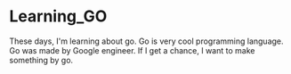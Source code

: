 # Learning_GO
These days, I'm learning about go. Go is very cool programming language. Go was made by Google engineer.  If I get a chance, I want to make something by go.
